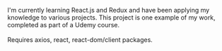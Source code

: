 I'm currently learning React.js and Redux and have been applying my knowledge to various projects. This project is one example of my work, completed as part of a Udemy course. <br>
<br>
Requires axios, react, react-dom/client packages.
